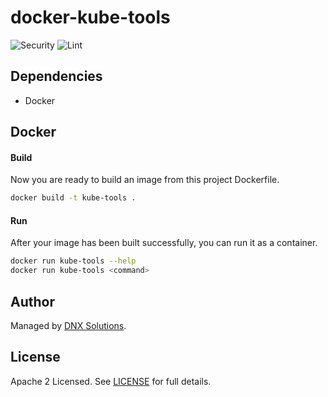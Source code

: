 # docker-kube-tools

![Security](https://github.com/DNXLabs/docker-kube-tools/workflows/Security/badge.svg)
![Lint](https://github.com/DNXLabs/docker-kube-tools/workflows/Lint/badge.svg)

## Dependencies
- Docker

## Docker

#### Build
Now you are ready to build an image from this project Dockerfile.
```bash
docker build -t kube-tools .
```

#### Run

After your image has been built successfully, you can run it as a container.

```bash
docker run kube-tools --help
docker run kube-tools <command>
```

## Author

Managed by [DNX Solutions](https://github.com/DNXLabs).

## License

Apache 2 Licensed. See [LICENSE](https://github.com/DNXLabs/docker-kube-tools/blob/master/LICENSE) for full details.